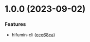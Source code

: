 # 1.0.0 (2023-09-02)


### Features

* hifumin-cli ([ece68ca](https://github.com/Mirailisc/hifumin-cli/commit/ece68caadaca85f5502ed6b7bb3498e9cb15252e))
